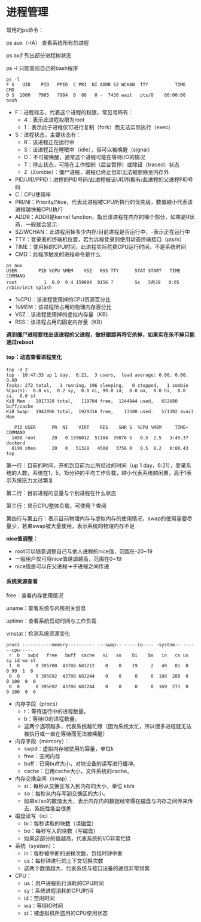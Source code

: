 # 进程管理

常用的ps命令：

ps aux（-lA）	查看系统所有的进程

ps axjf			列出部分进程树状态

ps -l				只能查阅自己的bash程序

```
ps -l
F S   UID    PID   PPID  C PRI  NI ADDR SZ WCHAN  TTY          TIME CMD
0 S  1000   7985   7984  0  80   0 -  7430 wait   pts/0    00:00:00 bash
```

- F：进程标志，代表这个进程的权限，常见号码有：
  - 4：表示此进程权限为root
  - 1：表示此子进程仅可进行复制（fork）而无法实际执行（exec）
- S：进程状态，主要状态有：
  - R：该进程正在运行中
  - S：该进程正在睡眠中（idle），但可以被唤醒（signal）
  - D：不可被唤醒，通常这个进程可能在等待I/O的情况
  - T：停止状态，可能在工作控制（后台暂停）或除错（traced）状态
  - Z（Zombie）：僵尸进程，进程已终止但却无法被删除至内存外
- PID/UID/PPID：进程的PID号码/此进程被该UID所拥有/此进程的父进程PID号码
- C：CPU使用率
- PRI/NI：Priority/Nice，代表此进程被CPU所执行的优先级，数值越小代表该进程越快被CPU执行
- ADDR：ADDR是kernel function，指出该进程在内存的哪个部分，如果是R状态，一般就会显示`-`
- SZ/WCHAN：此进程用掉多少内存/目前进程是否运行中，`-`表示正在运行中
- TTY：登录者的终端机位置，若为远程登录则使用动态终端接口（pts/n）
- TIME：使用掉的CPU时间，此进程实际花费CPU运行时间，不是系统时间
- CMD：此程序触发的进程命令是什么

```
ps aux
USER        PID %CPU %MEM    VSZ   RSS TTY      STAT START   TIME COMMAND
root          1  0.0  0.4 159884  9156 ?        Ss   5月29   0:05 /sbin/init splash
```

- %CPU：该进程使用掉的CPU资源百分比
- %MEM：该进程所占用的物理内存百分比
- VSZ：该进程使用掉的虚拟内存量（KB）
- RSS：该进程占用的固定内存量（KB）

**遇到僵尸进程要找出该进程的父进程，做好跟踪再将它杀掉，如果实在杀不掉只能通过reboot**

#### top：动态查看进程变化

```
top -d 2
top - 10:47:33 up 1 day,  6:21,  3 users,  load average: 0.00, 0.00, 0.00
Tasks: 272 total,   1 running, 196 sleeping,   0 stopped,   1 zombie
%Cpu(s):  0.0 us,  0.2 sy,  0.0 ni, 99.8 id,  0.0 wa,  0.0 hi,  0.0 si,  0.0 st
KiB Mem :  2017328 total,   119704 free,  1244944 used,   652680 buff/cache
KiB Swap:  1942896 total,  1929316 free,    13580 used.   571392 avail Mem 

   PID USER      PR  NI    VIRT    RES    SHR S  %CPU %MEM     TIME+ COMMAND                                                                    
  1450 root      20   0 1596012  51184  39076 S   0.5  2.5   3:45.37 dockerd                                                                    
  8190 shea      20   0   51328   4508   3756 R   0.5  0.2   0:00.43 top      
```

第一行：目前的时间，开机到目前为止所经过的时间（up 1 day，6:21），登录系统的人数，系统在1，5，15分钟的平均工作负载，越小代表系统越闲置，高于1表示系统压力太过繁复

第二行：目前进程的总量与个别进程在什么状态

第三行：显示CPU整体负载，可使用？查阅

第四行与第五行：表示目前物理内存与虚拟内存的使用情况，swap的使用量要尽量少，若果swap被大量使用，表示系统的物理内存不足

**nice值调整：**

- root可以随意调整自己与他人进程的nice值，范围在-20~19
- 一般用户仅可将nice值越调越高，范围在0~19
- nice值是可以在父进程→子进程之间传递

#### 系统资源查看

free：查看内存使用情况

uname：查看系统与内核相关信息

uptime：查看系统启动时间与工作负载

vmstat：检测系统资源变化

```
procs -----------memory---------- ---swap-- -----io---- -system-- ------cpu-----
 r  b   swpd   free   buff  cache   si   so    bi    bo   in   cs us sy id wa st
 1  0      0 395708  43788 683212    0    0    19     2   49   81  0  0 99  1  0
 0  0      0 395692  43788 683244    0    0     0     0  180  288  0  0 100  0  0
 0  0      0 395692  43788 683244    0    0     0     0  169  271  0  0 100  0  0
```

- 内存字段（procs）
  - r：等待运行中的进程数量。
  - b：等待IO的进程数量。
  - 这两个选项越多，代表系统越忙碌（因为系统太忙，所以很多进程就无法被执行或一直在等待而无法被唤醒）
- 内存字段（memory）：
  - swpd：虚拟内存被使用的容量，单位k
  - free：空闲内存
  - buff：已用buff大小，对块设备的读写进行缓冲。
  - cache：已用cache大小，文件系统的cache。
- 内存交换空间（swap）：
  - si：每秒从交换区写入到内存的大小，单位 kb/s
  - so：每秒从内存写到交换区的大小。
  - 如果si/so的数值太大，表示内存内的数据经常得在磁盘与内存之间传来传去，系统性能会很差
- 磁盘读写（io）：
  - bi：每秒读取的块数（读磁盘）
  - bo：每秒写入的块数（写磁盘）
  - 如果这部分的值越高，代表系统的I/O非常忙碌
- 系统（system）：
  - in：每秒被中断的进程次数，包括时钟中断
  - cs：每秒钟进行的上下文切换次数
  - 这两个数值越大，代表系统与接口设备的通信非常频繁
- CPU：
  - us：用户进程执行消耗的CPU时间
  - sy：系统进程消耗的CPU时间
  - id：空闲时间
  - wa：等待IO时间
  - st：被虚拟机所盗用的CPU使用状态

